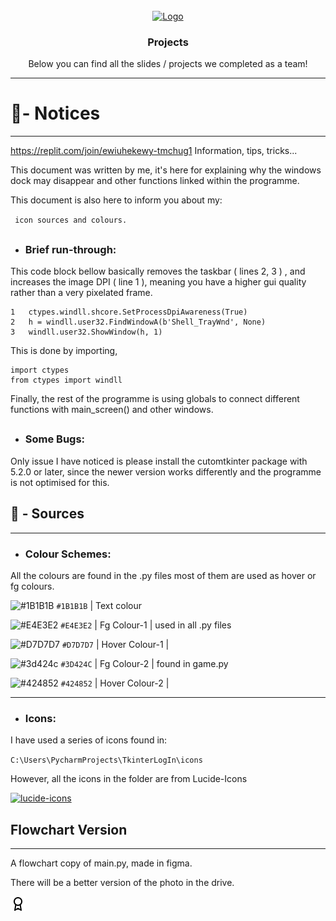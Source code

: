 
[🚧 Hmmmm.. Seeing this?
click top-right image icons to hide the code]: #

<br />
<div align="center">
  <a href="https://github.com/tmchug/ComputerScienceSlides">
    <img src="images/logo.png" alt="Logo" width="80" height="80">
  </a>

  <h3 align="center">Projects</h3>

  <p align="center">
    Below you can find all the slides / projects we completed as a team!
    <br />
  </p>
</div>

---

# 🧾- Notices

---

https://replit.com/join/ewiuhekewy-tmchug1
Information, tips, tricks...

This document was written by me, it's here for explaining why the 
windows dock may disappear and other functions linked within the 
programme. 

This document is also here to inform you about my:

` icon sources and colours.`
##

- ### Brief run-through:
 This code block bellow basically removes the taskbar ( lines 2, 3 )
, and increases the image DPI ( line 1 ), meaning you have a higher
gui quality rather than a very pixelated frame.

```
1   ctypes.windll.shcore.SetProcessDpiAwareness(True)
2   h = windll.user32.FindWindowA(b'Shell_TrayWnd', None)
3   windll.user32.ShowWindow(h, 1)
   ```
This is done by importing,

```
import ctypes
from ctypes import windll
   ```

Finally,
the rest of the programme is using globals to connect
different functions with main_screen() and other windows.

##

- ### Some Bugs:
Only issue I have noticed is please install the
cutomtkinter package with 5.2.0 or later, since the
newer version works differently and the programme is
not optimised for this.


###

## 📁 - Sources

---

- ### Colour Schemes:

All the colours are found in the .py files most of them are used as hover or fg colours.

 ![#1B1B1B](https://via.placeholder.com/10/0a192f?text=+) `#1B1B1B` | Text colour

 ![#E4E3E2](https://via.placeholder.com/10/E4E3E2?text=+) `#E4E3E2` | Fg Colour-1 | used in all .py files

 ![#D7D7D7](https://via.placeholder.com/10/D7D7D7?text=+) `#D7D7D7` | Hover Colour-1 |

 ![#3d424c](https://via.placeholder.com/10/3d424c?text=+) `#3D424C` | Fg Colour-2 | found in game.py

 ![#424852](https://via.placeholder.com/10/424852?text=+) `#424852` | Hover Colour-2 |

---
- ### Icons:

I have used a series of icons found in:

`C:\Users\PycharmProjects\TkinterLogIn\icons`

However, all the icons in the folder are from Lucide-Icons

[![lucide-icons](https://img.shields.io/badge/-Lucide%20Icons%20-303236?logo=abletonlive&logoColor=white&logoWidth=20&style=flat-square)](https://lucide.dev/)

###

##  Flowchart Version

---

A flowchart copy of main.py, made in figma.

There will be a better version of the photo in the drive.

![App Screenshot](award.png)

